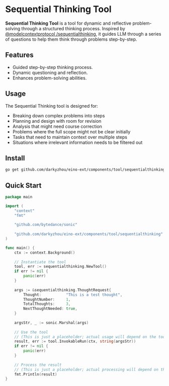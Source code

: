 # Sequential Thinking Tool

**Sequential Thinking Tool** is a tool for dynamic and reflective problem-solving through a structured thinking process.
Inspired by [@modelcontextprotocol
/sequentialthinking](https://github.com/modelcontextprotocol/servers/tree/HEAD/src/sequentialthinking), it guides LLM
through a series of questions to help them think through problems step-by-step.

## Features

- Guided step-by-step thinking process.
- Dynamic questioning and reflection.
- Enhances problem-solving abilities.

## Usage

The Sequential Thinking tool is designed for:

- Breaking down complex problems into steps
- Planning and design with room for revision
- Analysis that might need course correction
- Problems where the full scope might not be clear initially
- Tasks that need to maintain context over multiple steps
- Situations where irrelevant information needs to be filtered out

## Install

```bash
go get github.com/darkyzhou/eino-ext/components/tool/sequentialthinking@latest
```

## Quick Start

```go
package main

import (
	"context"
	"fmt"
	
	"github.com/bytedance/sonic"
	
	"github.com/darkyzhou/eino-ext/components/tool/sequentialthinking"
)

func main() {
	ctx := context.Background()
	
	// Instantiate the tool
	tool, err := sequentialthinking.NewTool()
	if err != nil {
		panic(err)
	}
	
	args := &sequentialthinking.ThoughtRequest{
		Thought:           "This is a test thought",
		ThoughtNumber:     1,
		TotalThoughts:     3,
		NextThoughtNeeded: true,
	}
	
	argsStr, _ := sonic.Marshal(args)
	
	// Use the tool
	// (This is just a placeholder; actual usage will depend on the tool's functionality)
	result, err := tool.InvokableRun(ctx, string(argsStr))
	if err != nil {
		panic(err)
	}
	
	// Process the result
	// (This is just a placeholder; actual processing will depend on the tool's output)
	fmt.Println(result)
}

```